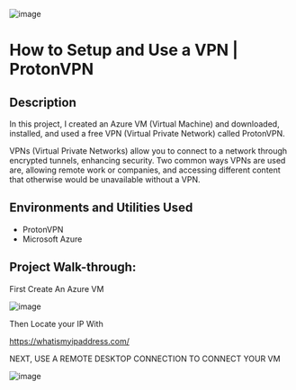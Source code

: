  ![image](https://github.com/user-attachments/assets/db9b2e29-b343-4294-8fc6-c135c9343a1f)


# How to Setup and Use a VPN | ProtonVPN
 
## Description

In this project, I created an Azure VM (Virtual Machine) and downloaded, installed, and used a free VPN (Virtual Private Network) called ProtonVPN.

VPNs (Virtual Private Networks) allow you to connect to a network through encrypted tunnels, enhancing security. Two common ways VPNs are used are, allowing remote work or companies, and accessing different content that otherwise would be unavailable without a VPN.

## Environments and Utilities Used

* ProtonVPN
* Microsoft Azure

## Project Walk-through:

First Create An Azure VM

![image](https://github.com/user-attachments/assets/0481963e-eaf3-4be8-afc7-bf14f5dfb132)

Then Locate your IP With 

https://whatismyipaddress.com/

NEXT, USE A REMOTE DESKTOP CONNECTION TO CONNECT YOUR VM

![image](https://github.com/user-attachments/assets/0ca4d4a4-ff85-4a78-89e1-85a5f1013538)
